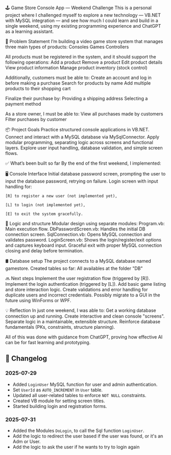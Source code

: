 🕹️ Game Store Console App — Weekend Challenge
This is a personal project where I challenged myself to explore a new technology — VB.NET with MySQL integration — and see how much I could learn and build in a single weekend, using my existing programming experience and ChatGPT as a learning assistant.

🧩 Problem Statement
I’m building a video game store system that manages three main types of products:
    Consoles
    Games
    Controllers

All products must be registered in the system, and it should support the following operations:
    Add a product
    Remove a product
    Edit product details
    View product information
    Manage product inventory (stock control)

Additionally, customers must be able to:
    Create an account and log in before making a purchase
    Search for products by name
    Add multiple products to their shopping cart

Finalize their purchase by:
    Providing a shipping address
    Selecting a payment method

As a store owner, I must be able to:
    View all purchases made by customers
    Filter purchases by customer


📦 Project Goals
    Practice structured console applications in VB.NET.
    Connect and interact with a MySQL database via MySqlConnector.
    Apply modular programming, separating logic across screens and functional layers.
    Explore user input handling, database validation, and simple screen flows.

✅ What’s been built so far
By the end of the first weekend, I implemented:

🖥️ Console Interface
    Initial database password screen, prompting the user to input the database password, retrying on failure.
    Login screen with input handling for:

    [R] to register a new user (not implemented yet),

    [L] to login (not implemented yet),

    [E] to exit the system gracefully.

🧠 Logic and structure
Modular design using separate modules:
    Program.vb: Main execution flow.
    DbPasswordScreen.vb: Handles the initial DB connection screen.
    SqlConnection.vb: Opens MySQL connection and validates password.
    LoginScreen.vb: Shows the login/register/exit options and captures keyboard input.
    Graceful exit with proper MySQL connection closing and delay before termination.

🛢️ Database setup
The project connects to a MySQL database named gamestore.
Created tables so far: All availables at the folder "DB"

🔜 Next steps
    Implement the user registration flow (triggered by [R]).
    Implement the login authentication (triggered by [L]).
    Add basic game listing and store interaction logic.
    Create validations and error handling for duplicate users and incorrect credentials.
    Possibly migrate to a GUI in the future using WinForms or WPF.

💡 Reflection
    In just one weekend, I was able to:
    Get a working database connection up and running.
    Create interactive and clean console "screens".
    Separate logic in a maintainable, extensible structure.
    Reinforce database fundamentals (PKs, constraints, structure planning).

All of this was done with guidance from ChatGPT, proving how effective AI can be for fast learning and prototyping.

## 📌 Changelog

### 2025-07-29
- Added `LoginUser` MySQL function for user and admin authentication.
- Set `UserId` as `AUTO_INCREMENT` in `User` table.
- Updated all user-related tables to enforce `NOT NULL` constraints.
- Created VB module for setting screen titles.
- Started building login and registration forms.

### 2025-07-31
- Added the Modules `DoLogin`, to call the Sql function `LoginUser`.
- Add the logic to redirect the user based if the user was found, or it's an Adm or User.
- Add the logic to ask the user if he wants to try to login again